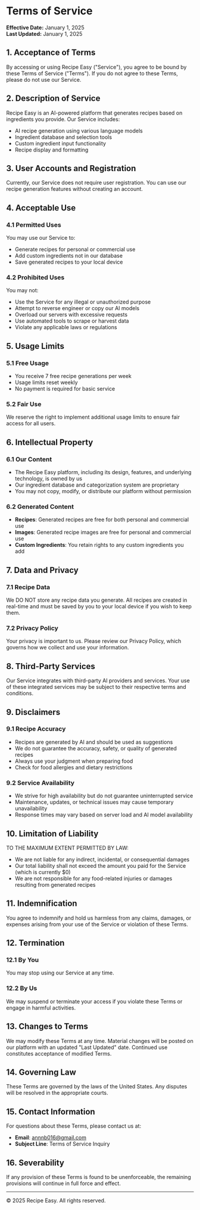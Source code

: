 # Terms of Service

**Effective Date:** January 1, 2025  
**Last Updated:** January 1, 2025

## 1. Acceptance of Terms

By accessing or using Recipe Easy ("Service"), you agree to be bound by these Terms of Service ("Terms"). If you do not agree to these Terms, please do not use our Service.

## 2. Description of Service

Recipe Easy is an AI-powered platform that generates recipes based on ingredients you provide. Our Service includes:
- AI recipe generation using various language models
- Ingredient database and selection tools
- Custom ingredient input functionality
- Recipe display and formatting

## 3. User Accounts and Registration

Currently, our Service does not require user registration. You can use our recipe generation features without creating an account.

## 4. Acceptable Use

### 4.1 Permitted Uses
You may use our Service to:
- Generate recipes for personal or commercial use
- Add custom ingredients not in our database
- Save generated recipes to your local device

### 4.2 Prohibited Uses
You may not:
- Use the Service for any illegal or unauthorized purpose
- Attempt to reverse engineer or copy our AI models
- Overload our servers with excessive requests
- Use automated tools to scrape or harvest data
- Violate any applicable laws or regulations

## 5. Usage Limits

### 5.1 Free Usage
- You receive 7 free recipe generations per week
- Usage limits reset weekly
- No payment is required for basic service

### 5.2 Fair Use
We reserve the right to implement additional usage limits to ensure fair access for all users.

## 6. Intellectual Property

### 6.1 Our Content
- The Recipe Easy platform, including its design, features, and underlying technology, is owned by us
- Our ingredient database and categorization system are proprietary
- You may not copy, modify, or distribute our platform without permission

### 6.2 Generated Content
- **Recipes**: Generated recipes are free for both personal and commercial use
- **Images**: Generated recipe images are free for personal and commercial use
- **Custom Ingredients**: You retain rights to any custom ingredients you add

## 7. Data and Privacy

### 7.1 Recipe Data
We DO NOT store any recipe data you generate. All recipes are created in real-time and must be saved by you to your local device if you wish to keep them.

### 7.2 Privacy Policy
Your privacy is important to us. Please review our Privacy Policy, which governs how we collect and use your information.

## 8. Third-Party Services

Our Service integrates with third-party AI providers and services. Your use of these integrated services may be subject to their respective terms and conditions.

## 9. Disclaimers

### 9.1 Recipe Accuracy
- Recipes are generated by AI and should be used as suggestions
- We do not guarantee the accuracy, safety, or quality of generated recipes
- Always use your judgment when preparing food
- Check for food allergies and dietary restrictions

### 9.2 Service Availability
- We strive for high availability but do not guarantee uninterrupted service
- Maintenance, updates, or technical issues may cause temporary unavailability
- Response times may vary based on server load and AI model availability

## 10. Limitation of Liability

TO THE MAXIMUM EXTENT PERMITTED BY LAW:
- We are not liable for any indirect, incidental, or consequential damages
- Our total liability shall not exceed the amount you paid for the Service (which is currently $0)
- We are not responsible for any food-related injuries or damages resulting from generated recipes

## 11. Indemnification

You agree to indemnify and hold us harmless from any claims, damages, or expenses arising from your use of the Service or violation of these Terms.

## 12. Termination

### 12.1 By You
You may stop using our Service at any time.

### 12.2 By Us
We may suspend or terminate your access if you violate these Terms or engage in harmful activities.

## 13. Changes to Terms

We may modify these Terms at any time. Material changes will be posted on our platform with an updated "Last Updated" date. Continued use constitutes acceptance of modified Terms.

## 14. Governing Law

These Terms are governed by the laws of the United States. Any disputes will be resolved in the appropriate courts.

## 15. Contact Information

For questions about these Terms, please contact us at:
- **Email**: annnb016@gmail.com
- **Subject Line**: Terms of Service Inquiry

## 16. Severability

If any provision of these Terms is found to be unenforceable, the remaining provisions will continue in full force and effect.

---

© 2025 Recipe Easy. All rights reserved.
